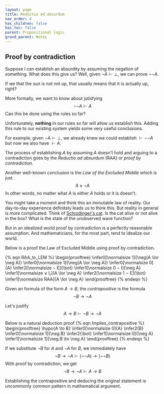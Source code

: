 ```yaml
---
layout: page
title: Reductio ad absurdum
nav_order: 4
has_children: false
has_toc: false
parent: Propositional logic 
grand_parent: Notes
---
```


## Proof by contradiction 

Suppose I can establish an absurdity by assuming the negation of something. 
What does this give us? Well, given $\neg A \vdash \bot$, we can prove 
$\neg \neg A$.

If we that the sun is not not up, that usually means that it is actually 
up, right? 

More formally, we want to know about jutisfying 
$$
\neg \neg A \vdash A
$$
Can this be done using the rules so far?

Unfortunately, **nothing** in our rules so far will allow us establish this. 
Adding this rule to our existing system yields some very useful conclusions. 

For example, given $\neg A \vdash \bot$, we already knew we could establish 
$\vdash \neg \neg A$ but now we also have $\vdash A$. 

The process of establishing $A$ by assuming $A$ doesn't hold and arguing to a
contradiction goes by the *Reductio ad absurdum* (RAA) or *proof by contradiction*. 

Another well-known conclusion is the *Law of the Excluded Middle* which is 
just 
$$
A \lor \neg A
$$
In other words, no matter what $A$ is either $A$ holds or it is doesn't. 

You might take a moment and think this an immutable law of reality. 
Our day-to-day experience definitely leads us to think this. But reality in 
general is more complicated. Think of [Schrodinger's
cat](https://en.wikipedia.org/wiki/Schrödinger%27s_cat). Is the cat alive or 
not alive in the box? What is the state of the unobserved wave function? 

But in an idealized world proof by contradiction is a perfectly reasonable 
assumption. And mathematicians, for the most part, tend to idealize our 
world. 

Below is a proof the Law of Excluded Middle using proof by contradiction.

{% eqn RAA_to_LEM %}
\begin{prooftree}
\infer0[\normalsize 1]{\neg(A \lor \neg A)} 
\infer0[\normalsize 1]{\neg(A \lor \neg A)}
\infer0[\normalsize 0]{A}
\infer2[\normalsize $\neg$ E]{\bot}
\infer1[\normalsize 0 $\neg$ I]{\neg A}
\infer1[\normalsize $\lor$ I${}_r$]{A \lor \neg A}
\infer2[\normalsize 1 $\neg$ E]{\bot}
\infer1[\normalsize RAA]{A \lor \neg A}
\end{prooftree}
{% endeqn %}

Given an formula of the form $A \to B$, the _contrapositive_ is the formula 
$$
\neg B \to \neg A
$$

Let's justify 
$$
A \to B \vdash \neg B \to \neg A 
$$

Below is a natural deduction proof
{% eqn Implies_contrapositive %}
\begin{prooftree}
\hypo{A \to B}
\infer0[\normalsize 0]{A}
\infer2{B}
\infer0[\normalsize 1]{\neg B}
\infer2{\bot}
\infer1[\normalsize 0]{\neg A}
\infer1[\normalsize 1]{\neg B \to \neg A}
\end{prooftree}
{% endeqn %}

If we substitute $\neg B$ for $A$ and $\neg A$ for $B$, we immediately have 
$$
\neg B \to \neg A \vdash (\neg \neg A) \to (\neg \neg B)
$$
With proof by contradiction, we get
$$
\neg B \to \neg A \vdash A \to B
$$

Establishing the contrapositive and deducing the original statement is 
uncommonly common pattern in mathematical argument.  
